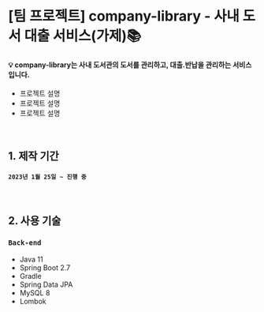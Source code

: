 # [팀 프로젝트] company-library - 사내 도서 대출 서비스(가제)📚
#### 💡 company-library는 사내 도서관의 도서를 관리하고, 대출.반납을 관리하는 서비스입니다.
* 프로젝트 설명
* 프로젝트 설명
* 프로젝트 설명

<br>

## 1. 제작 기간
#### `2023년 1월 25일 ~ 진행 중`

<br>

## 2. 사용 기술
### `Back-end`
* Java 11
* Spring Boot 2.7
* Gradle
* Spring Data JPA
* MySQL 8
* Lombok
